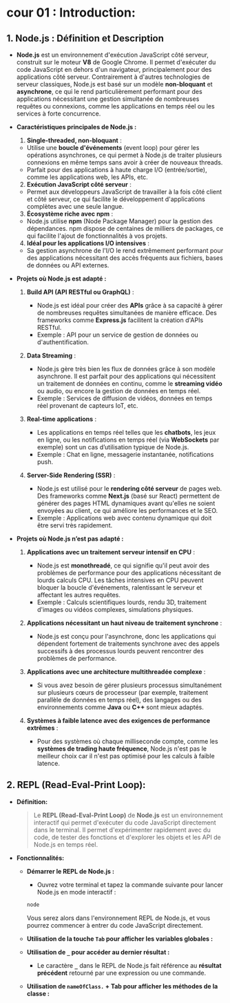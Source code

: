 # cour 01 : **Introduction:**

## 1. **Node.js : Définition et Description**

-   **Node.js** est un environnement d'exécution JavaScript côté serveur, construit sur le moteur **V8** de Google Chrome. Il permet d'exécuter du code JavaScript en dehors d'un navigateur, principalement pour des applications côté serveur. Contrairement à d'autres technologies de serveur classiques, Node.js est basé sur un modèle **non-bloquant** et **asynchrone**, ce qui le rend particulièrement performant pour des applications nécessitant une gestion simultanée de nombreuses requêtes ou connexions, comme les applications en temps réel ou les services à forte concurrence.

-   **Caractéristiques principales de Node.js :**

    1. **Single-threaded, non-bloquant** :

    -   Utilise une **boucle d'événements** (event loop) pour gérer les opérations asynchrones, ce qui permet à Node.js de traiter plusieurs connexions en même temps sans avoir à créer de nouveaux threads.
    -   Parfait pour des applications à haute charge I/O (entrée/sortie), comme les applications web, les APIs, etc.

    2. **Exécution JavaScript côté serveur** :

    -   Permet aux développeurs JavaScript de travailler à la fois côté client et côté serveur, ce qui facilite le développement d'applications complètes avec une seule langue.

    3. **Écosystème riche avec npm** :

    -   Node.js utilise **npm** (Node Package Manager) pour la gestion des dépendances. npm dispose de centaines de milliers de packages, ce qui facilite l'ajout de fonctionnalités à vos projets.

    4. **Idéal pour les applications I/O intensives** :

    -   Sa gestion asynchrone de l'I/O le rend extrêmement performant pour des applications nécessitant des accès fréquents aux fichiers, bases de données ou API externes.

-   **Projets où Node.js est adapté :**

    1. **Build API (API RESTful ou GraphQL)** :

        - Node.js est idéal pour créer des **APIs** grâce à sa capacité à gérer de nombreuses requêtes simultanées de manière efficace. Des frameworks comme **Express.js** facilitent la création d'APIs RESTful.
        - Exemple : API pour un service de gestion de données ou d'authentification.

    2. **Data Streaming** :

        - Node.js gère très bien les flux de données grâce à son modèle asynchrone. Il est parfait pour des applications qui nécessitent un traitement de données en continu, comme le **streaming vidéo** ou audio, ou encore la gestion de données en temps réel.
        - Exemple : Services de diffusion de vidéos, données en temps réel provenant de capteurs IoT, etc.

    3. **Real-time applications** :

        - Les applications en temps réel telles que les **chatbots**, les jeux en ligne, ou les notifications en temps réel (via **WebSockets** par exemple) sont un cas d’utilisation typique de Node.js.
        - Exemple : Chat en ligne, messagerie instantanée, notifications push.

    4. **Server-Side Rendering (SSR)** :
        - Node.js est utilisé pour le **rendering côté serveur** de pages web. Des frameworks comme **Next.js** (basé sur React) permettent de générer des pages HTML dynamiques avant qu'elles ne soient envoyées au client, ce qui améliore les performances et le SEO.
        - Exemple : Applications web avec contenu dynamique qui doit être servi très rapidement.

-   **Projets où Node.js n’est pas adapté :**

    1. **Applications avec un traitement serveur intensif en CPU** :

        - Node.js est **monothreadé**, ce qui signifie qu'il peut avoir des problèmes de performance pour des applications nécessitant de lourds calculs CPU. Les tâches intensives en CPU peuvent bloquer la boucle d'événements, ralentissant le serveur et affectant les autres requêtes.
        - Exemple : Calculs scientifiques lourds, rendu 3D, traitement d'images ou vidéos complexes, simulations physiques.

    2. **Applications nécessitant un haut niveau de traitement synchrone** :

        - Node.js est conçu pour l'asynchrone, donc les applications qui dépendent fortement de traitements synchrone avec des appels successifs à des processus lourds peuvent rencontrer des problèmes de performance.

    3. **Applications avec une architecture multithreadée complexe** :

        - Si vous avez besoin de gérer plusieurs processus simultanément sur plusieurs cœurs de processeur (par exemple, traitement parallèle de données en temps réel), des langages ou des environnements comme **Java** ou **C++** sont mieux adaptés.

    4. **Systèmes à faible latence avec des exigences de performance extrêmes** :

        - Pour des systèmes où chaque milliseconde compte, comme les **systèmes de trading haute fréquence**, Node.js n'est pas le meilleur choix car il n'est pas optimisé pour les calculs à faible latence.

## 2. **REPL (Read-Eval-Print Loop):**

-   **Définition:**

    > Le **REPL (Read-Eval-Print Loop)** de **Node.js** est un environnement interactif qui permet d'exécuter du code JavaScript directement dans le terminal. Il permet d'expérimenter rapidement avec du code, de tester des fonctions et d'explorer les objets et les API de Node.js en temps réel.

-   **Fonctionnalités:**

    -   **Démarrer le REPL de Node.js :**

        -   Ouvrez votre terminal et tapez la commande suivante pour lancer Node.js en mode interactif :

        ```bash
        node
        ```

        Vous serez alors dans l'environnement REPL de Node.js, et vous pourrez commencer à entrer du code JavaScript directement.

    -   **Utilisation de la touche `Tab` pour afficher les variables globales :**

    -   **Utilisation de `_` pour accéder au dernier résultat :**

        -   Le caractère **`_`** dans le REPL de Node.js fait référence au **résultat précédent** retourné par une expression ou une commande.

    -   **Utilisation de `nameOfClass.` + Tab pour afficher les méthodes de la classe :**
